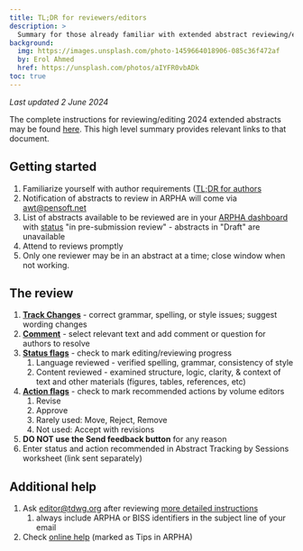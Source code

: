 ```yaml
---
title: TL;DR for reviewers/editors
description: >
  Summary for those already familiar with extended abstract reviewing/editing in _Biodiversity Information Science & Standards (BISS)_.
background:
  img: https://images.unsplash.com/photo-1459664018906-085c36f472af
  by: Erol Ahmed
  href: https://unsplash.com/photos/aIYFR0vbADk
toc: true
---
```


_Last updated 2 June 2024_

The complete instructions for reviewing/editing 2024 extended abstracts may be found [here](/conferences/2024/biss-editing/). This high level summary provides relevant links to that document.

## Getting started

1. Familiarize yourself with author requirements ([TL;DR for authors](/conferences/2024/biss-abstracts-tldr/)
2. Notification of abstracts to review in ARPHA will come via awt@pensoft.net 
3. List of abstracts available to be reviewed are in your [ARPHA dashboard](https://arpha.pensoft.net/dashboard?showall=1&state_type=23) with [status](/conferences/2024/biss-editing/#abstract-status) "in pre-submission review" - abstracts in "Draft" are unavailable
4. Attend to reviews promptly
5. Only one reviewer may be in an abstract at a time; close window when not working.

## The review

1. [**Track Changes**](https://arpha.pensoft.net/tips/Track-Changes) - correct grammar, spelling, or style issues; suggest wording changes
2. [**Comment**](https://arpha.pensoft.net/tips/Comments) - select relevant text and add comment or question for authors to resolve
3. [**Status flags**](/conferences/2024/biss-editing/#editorial-review-status-flags) - check to mark editing/reviewing progress
    1. Language reviewed - verified spelling, grammar, consistency of style
    2. Content reviewed - examined structure, logic, clarity, & context of text and other materials (figures, tables, references, etc)
4. [**Action flags**](/conferences/2024/biss-editing/#editorial-review-action-flags) - check to mark recommended actions by volume editors
    1. Revise
    2. Approve
    3. Rarely used: Move, Reject, Remove
    4. Not used: Accept with revisions
5. **DO NOT use the Send feedback button** for any reason
6. Enter status and action recommended in Abstract Tracking by Sessions worksheet (link sent separately)

## Additional help

1. Ask [editor@tdwg.org](mailto:editor@tdwg.org) after reviewing [more detailed instructions](/conferences/2024/biss-editing/)
    1. always include ARPHA or BISS identifiers in the subject line of your email
2. Check [online help](https://arpha.pensoft.net/tips/Edit-sections) (marked as Tips in ARPHA)
